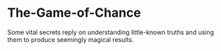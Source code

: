 # The-Game-of-Chance
Some vital secrets reply on understanding little-known truths and using them to produce seemingly magical results.
